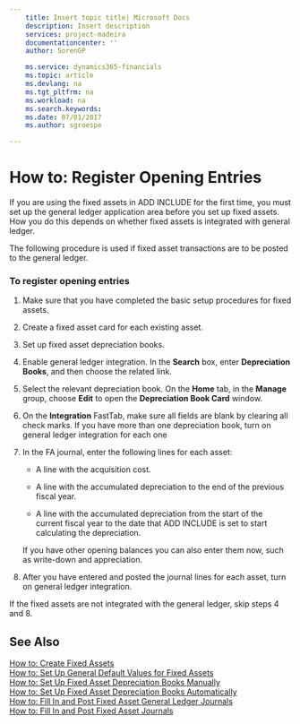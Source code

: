 ```yaml
---
    title: Insert topic title| Microsoft Docs
    description: Insert description
    services: project-madeira
    documentationcenter: ''
    author: SorenGP

    ms.service: dynamics365-financials
    ms.topic: article
    ms.devlang: na
    ms.tgt_pltfrm: na
    ms.workload: na
    ms.search.keywords:
    ms.date: 07/01/2017
    ms.author: sgroespe

---
```

# How to: Register Opening Entries
If you are using the fixed assets in ADD INCLUDE<!--[!INCLUDE[navnow](../../includes/navnow_md.md)]--> for the first time, you must set up the general ledger application area before you set up fixed assets. How you do this depends on whether fixed assets is integrated with general ledger.  
  
 The following procedure is used if fixed asset transactions are to be posted to the general ledger.  
  
### To register opening entries  
  
1.  Make sure that you have completed the basic setup procedures for fixed assets.  
  
2.  Create a fixed asset card for each existing asset.  
  
3.  Set up fixed asset depreciation books.  
  
4.  Enable general ledger integration. In the **Search** box, enter **Depreciation Books**, and then choose the related link.  
  
5.  Select the relevant depreciation book. On the **Home** tab, in the **Manage** group, choose **Edit** to open the **Depreciation Book Card** window.  
  
6.  On the **Integration** FastTab, make sure all fields are blank by clearing all check marks. If you have more than one depreciation book, turn on general ledger integration for each one  
  
7.  In the FA journal, enter the following lines for each asset:  
  
    -   A line with the acquisition cost.  
  
    -   A line with the accumulated depreciation to the end of the previous fiscal year.  
  
    -   A line with the accumulated depreciation from the start of the current fiscal year to the date that ADD INCLUDE<!--[!INCLUDE[navnow](../../includes/navnow_md.md)]--> is set to start calculating the depreciation.  
  
     If you have other opening balances you can also enter them now, such as write-down and appreciation.  
  
8.  After you have entered and posted the journal lines for each asset, turn on general ledger integration.  
  
 If the fixed assets are not integrated with the general ledger, skip steps 4 and 8.  
  
## See Also  
 [How to: Create Fixed Assets](../how-to-create-fixed-assets.md)   
 [How to: Set Up General Default Values for Fixed Assets](../how-to-set-up-general-default-values-for-fixed-assets.md)   
 [How to: Set Up Fixed Asset Depreciation Books Manually](../how-to-set-up-fixed-asset-depreciation-books-manually.md)   
 [How to: Set Up Fixed Asset Depreciation Books Automatically](../how-to-set-up-fixed-asset-depreciation-books-automatically.md)   
 [How to: Fill In and Post Fixed Asset General Ledger Journals](../how-to-fill-in-and-post-fixed-asset-general-ledger-journals.md)   
 [How to: Fill In and Post Fixed Asset Journals](../how-to-fill-in-and-post-fixed-asset-journals.md)